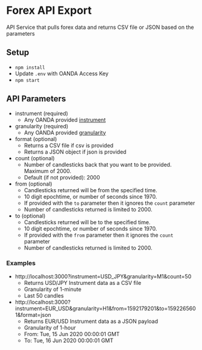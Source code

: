 # Forex API Export

API Service that pulls forex data and returns CSV file or JSON based on the parameters

## Setup

* `npm install`
* Update `.env` with OANDA Access Key
* `npm start`

## API Parameters

* instrument (required)
    * Any OANDA provided [instrument](https://developer.oanda.com/rest-live-v20/primitives-df/#InstrumentName)
* granularity (required)
    * Any OANDA provided [granularity](https://developer.oanda.com/rest-live-v20/instrument-df/#CandlestickGranularity)
* format (optional)
    * Returns a CSV file if csv is provided
    * Returns a JSON object if json is provided
* count (optional) 
    * Number of candlesticks back that you want to be provided. Maximum of 2000.
    * Default (if not provided): 2000
* from (optional)
    * Candlesticks returned will be from the specified time.
    * 10 digit epochtime, or number of seconds since 1970.
    * If provided with the `to` parameter then it ignores the `count` parameter
    * Number of candlesticks returned is limited to 2000.
* to (optional)
    * Candlesticks returned will be to the specified time.
    * 10 digit epochtime, or number of seconds since 1970.
    * If provided with the `from` parameter then it ignores the `count` parameter
    * Number of candlesticks returned is limited to 2000.

### Examples

* http://localhost:3000?instrument=USD_JPY&granularity=M1&count=50
    * Returns USD/JPY Instrument data as a CSV file
    * Granularity of 1-minute
    * Last 50 candles
* http://localhost:3000?instrument=EUR_USD&granularity=H1&from=1592179201&to=1592265601&format=json
    * Returns EUR/USD Instrument data as a JSON payload
    * Granularity of 1-hour
    * From: Tue, 15 Jun 2020 00:00:01 GMT
    * To: Tue, 16 Jun 2020 00:00:01 GMT